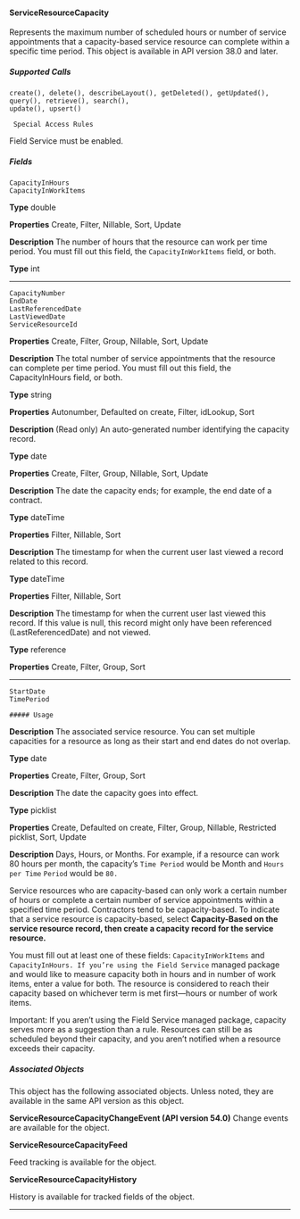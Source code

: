 #### ServiceResourceCapacity

Represents the maximum number of scheduled hours or number of service appointments that a capacity-based service resource can
complete within a specific time period. This object is available in API version 38.0 and later.

##### Supported Calls
```
create(), delete(), describeLayout(), getDeleted(), getUpdated(), query(), retrieve(), search(),
update(), upsert()

 Special Access Rules

```
Field Service must be enabled.

##### Fields

```
CapacityInHours
CapacityInWorkItems

```

**Type**
double

**Properties**
Create, Filter, Nillable, Sort, Update

**Description**
The number of hours that the resource can work per time period. You must fill
out this field, the `CapacityInWorkItems` field, or both.

**Type**
int


-----

```
CapacityNumber
EndDate
LastReferencedDate
LastViewedDate
ServiceResourceId

```

**Properties**
Create, Filter, Group, Nillable, Sort, Update

**Description**
The total number of service appointments that the resource can complete per
time period. You must fill out this field, the CapacityInHours field, or both.

**Type**
string

**Properties**
Autonumber, Defaulted on create, Filter, idLookup, Sort

**Description**
(Read only) An auto-generated number identifying the capacity record.

**Type**
date

**Properties**
Create, Filter, Group, Nillable, Sort, Update

**Description**
The date the capacity ends; for example, the end date of a contract.

**Type**
dateTime

**Properties**
Filter, Nillable, Sort

**Description**
The timestamp for when the current user last viewed a record related to this
record.

**Type**
dateTime

**Properties**
Filter, Nillable, Sort

**Description**
The timestamp for when the current user last viewed this record. If this value is
null, this record might only have been referenced (LastReferencedDate)
and not viewed.

**Type**
reference

**Properties**
Create, Filter, Group, Sort


-----

```
StartDate
TimePeriod

##### Usage

```

**Description**
The associated service resource. You can set multiple capacities for a resource as
long as their start and end dates do not overlap.

**Type**
date

**Properties**
Create, Filter, Group, Sort

**Description**
The date the capacity goes into effect.

**Type**
picklist

**Properties**
Create, Defaulted on create, Filter, Group, Nillable, Restricted picklist, Sort, Update

**Description**
Days, Hours, or Months. For example, if a resource can work 80 hours per month,
the capacity’s `Time Period` would be Month and `Hours per Time`
`Period` would be `80.`


Service resources who are capacity-based can only work a certain number of hours or complete a certain number of service appointments
within a specified time period. Contractors tend to be capacity-based. To indicate that a service resource is capacity-based, select
**Capacity-Based on the service resource record, then create a capacity record for the service resource.**

You must fill out at least one of these fields: `CapacityInWorkItems` and `CapacityInHours. If you’re using the Field Service`
managed package and would like to measure capacity both in hours and in number of work items, enter a value for both. The resource
is considered to reach their capacity based on whichever term is met first—hours or number of work items.

Important: If you aren’t using the Field Service managed package, capacity serves more as a suggestion than a rule. Resources
can still be as scheduled beyond their capacity, and you aren’t notified when a resource exceeds their capacity.

##### Associated Objects

This object has the following associated objects. Unless noted, they are available in the same API version as this object.

**ServiceResourceCapacityChangeEvent (API version 54.0)**
Change events are available for the object.

**ServiceResourceCapacityFeed**

Feed tracking is available for the object.

**ServiceResourceCapacityHistory**

History is available for tracked fields of the object.


-----
